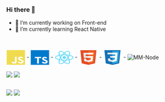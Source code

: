 ### Hi there 👋

- 🔭 I’m currently working on Front-end 
- 🌱 I’m currently learning React Native

##

<div style="display: inline_block"><br>
  <img align="center" alt="MM-Js" height="40" width="50" src="https://raw.githubusercontent.com/devicons/devicon/master/icons/javascript/javascript-plain.svg">
  -
  <img align="center" alt="MM-Ts"height="40" width="50" src="https://raw.githubusercontent.com/devicons/devicon/master/icons/typescript/typescript-plain.svg">
  -
  <img align="center" alt="MM-React" height="40" width="50" src="https://raw.githubusercontent.com/devicons/devicon/master/icons/react/react-original.svg">
  -
  <img align="center" alt="-HTML" height="40" width="50" src="https://raw.githubusercontent.com/devicons/devicon/master/icons/html5/html5-original.svg">
  -
  <img align="center" alt="MM-CSS"height="40" width="50" src="https://raw.githubusercontent.com/devicons/devicon/master/icons/css3/css3-original.svg">
  -
  <img align="center" alt="MM-Node" height="40" width="50" src="https://cdn.jsdelivr.net/gh/devicons/devicon/icons/nodejs/nodejs-original.svg" />          
</div>

<br>

<div>

<img height="180em"  src="https://github-readme-stats.vercel.app/api?username=MachadoMichael&show_icons=true&theme=radical" />
<img height="180em"  src="https://github-readme-stats.vercel.app/api/top-langs/?username=MachadoMichael&layout=compact&langs_count=16&theme=radical" />
</div>

##

 <a href = "mailto:machadoekim@gmail.com"><img src="https://img.shields.io/badge/Gmail-D14836?style=for-the-badge&logo=gmail&logoColor=white" target="_blank"></a>
 <a href="https://www.linkedin.com/in/michael-machado-20955a244/" target="_blank"><img src="https://img.shields.io/badge/-LinkedIn-%230077B5?style=for-the-badge&logo=linkedin&logoColor=white" target="_blank"></a> 
